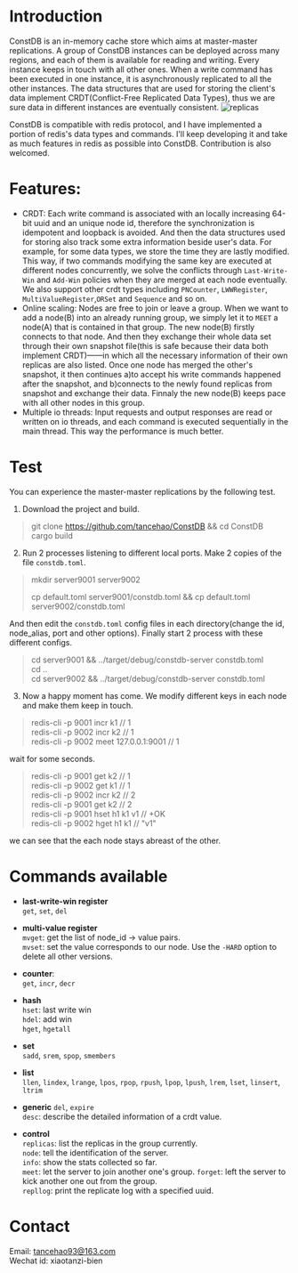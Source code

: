 # Introduction
ConstDB is an in-memory cache store which aims at master-master replications. A group of ConstDB instances can be deployed across many regions, and each of them is available for
reading and writing. Every instance keeps in touch with all other ones. When a write command has been executed in one instance, it is asynchronously replicated to all the other instances. The data structures that are used for storing the client's data implement CRDT(Conflict-Free Replicated Data Types), thus we are sure data in different instances are eventually consistent. 
![replicas](https://user-images.githubusercontent.com/20390579/160986426-fda54bef-f678-4159-9ad0-aca9336d5fc6.png)

ConstDB is compatible with redis protocol, and I have implemented a portion of redis's data types and commands. I'll keep developing it and take as much features in redis as possible into ConstDB. Contribution is also welcomed.

# Features:
* CRDT: Each write command is associated with an locally increasing 64-bit uuid and an unique node id, therefore the synchronization is idempotent and loopback is avoided. And then the data structures used for storing also track some extra information beside user's data. For example, for some data types, we store the time they are lastly modified. This way, if two commands modifying the same key are executed at different nodes concurrently, we solve the conflicts through `Last-Write-Win` and `Add-Win` policies when they are merged at each node eventually. We also support other crdt types including `PNCounter`, `LWWRegister`, `MultiValueRegister`,`ORSet` and `Sequence` and so on.
* Online scaling: Nodes are free to join or leave a group. When we want to add a node(B) into an already running group, we simply let it to `MEET` a node(A) that is contained in that group. The new node(B) firstly connects to that node. And then they exchange their whole data set through their own snapshot file(this is safe because their data both implement CRDT)——in which all the necessary information of their own replicas are also listed. Once one node has merged the other's snapshot, it then continues a)to accept his write commands happened after the snapshot, and b)connects to the newly found replicas from snapshot and exchange their data. Finnaly the new node(B) keeps pace with all other nodes in this group.
* Multiple io threads: Input requests and output responses are read or written on io threads, and each command is executed sequentially in the main thread. This way the performance is much better.


# Test
You can experience the master-master replications by the following test.
1. Download the project and build.
> git clone https://github.com/tancehao/ConstDB && cd ConstDB  
> cargo build
 
2. Run 2 processes listening to different local ports. Make 2 copies of the file `constdb.toml`.
> mkdir server9001 server9002</p>
> cp default.toml server9001/constdb.toml && cp default.toml server9002/constdb.toml  

And then edit the `constdb.toml` config files in each directory(change the id, node_alias, port and other options).
Finally start 2 process with these different configs.
> cd server9001 && ../target/debug/constdb-server constdb.toml  
> cd ..  
> cd server9002 && ../target/debug/constdb-server constdb.toml

3. Now a happy moment has come. We modify different keys in each node and make them keep in touch.
> redis-cli -p 9001 incr k1             // 1  
> redis-cli -p 9002 incr k2             // 1  
> redis-cli -p 9002 meet 127.0.0.1:9001 //  1

wait for some seconds.
> redis-cli -p 9001 get k2          // 1  
> redis-cli -p 9002 get k1          // 1  
> redis-cli -p 9002 incr k2         // 2  
> redis-cli -p 9001 get k2          // 2  
> redis-cli -p 9001 hset h1 k1 v1   // +OK  
> redis-cli -p 9002 hget h1 k1      // "v1"

we can see that the each node stays abreast of the other.

# Commands available
- **last-write-win register**  
    `get`, `set`, `del`  

- **multi-value register**  
    `mvget`: get the list of node_id -> value pairs.  
    `mvset`: set the value corresponds to our node. Use the `-HARD` option to delete all other versions. 

- **counter**:  
    `get`, `incr`, `decr`  

- **hash**  
    `hset`: last write win  
    `hdel`: add win  
    `hget`, `hgetall`  

- **set**  
    `sadd`, `srem`, `spop`, `smembers`  

- **list**  
    `llen`, `lindex`, `lrange`, `lpos`, `rpop`, `rpush`, `lpop`, `lpush`, `lrem`, `lset`, `linsert`, `ltrim`  

- **generic**
     `del`, `expire`  
     `desc`: describe the detailed information of a crdt value.  

- **control**  
    `replicas`: list the replicas in the group currently.  
    `node`: tell the identification of the server.  
    `info`: show the stats collected so far.  
    `meet`: let the server to join another one's group.
    `forget`: left the server to kick another one out from the group.  
    `repllog`: print the replicate log with a specified uuid.  

# Contact
Email: tancehao93@163.com  
Wechat id: xiaotanzi-bien  
